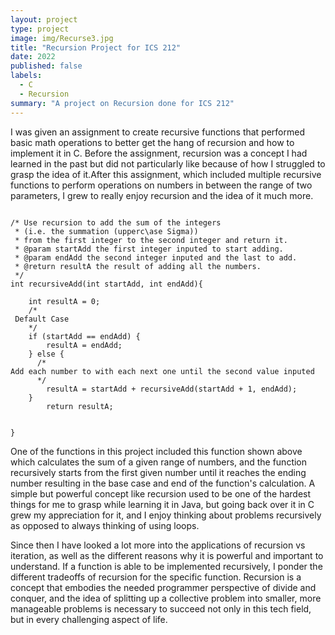 ```yaml
---
layout: project
type: project
image: img/Recurse3.jpg
title: "Recursion Project for ICS 212"
date: 2022
published: false
labels:
  - C
  - Recursion
summary: "A project on Recursion done for ICS 212"
---
```



I was given an assignment to create recursive functions that performed basic math operations to better get the hang of recursion and how to implement it in C.  Before the assignment, recursion was a concept I had learned in the past but did not particularly like because of how I struggled to grasp the idea of it.After this assignment, which included multiple recursive functions to perform operations on numbers in between the range of two parameters, I grew to really enjoy recursion and the idea of it much more.  

```

/* Use recursion to add the sum of the integers
 * (i.e. the summation (upperc\ase Sigma))
 * from the first integer to the second integer and return it.  
 * @param startAdd the first integer inputed to start adding.
 * @param endAdd the second integer inputed and the last to add.
 * @return resultA the result of adding all the numbers.
 */
int recursiveAdd(int startAdd, int endAdd){
  
    int resultA = 0;
    /*
 Default Case
    */
    if (startAdd == endAdd) {
        resultA = endAdd;
    } else {
      /*
Add each number to with each next one until the second value inputed
      */
        resultA = startAdd + recursiveAdd(startAdd + 1, endAdd);
    }
        return resultA;
  
    
}

```

One of the functions in this project included this function shown above which calculates the sum of a given range of numbers, and the function recursively starts from the first given number until it reaches the ending number resulting in the base case and end of the function's calculation.  A simple but powerful concept like recursion used to be one of the hardest things for me to grasp while learning it in Java, but going back over it in C grew my appreciation for it, and I enjoy thinking about problems recursively as opposed to always thinking of using loops.

Since then I have looked a lot more into the applications of recursion vs iteration, as well as the different reasons why it is powerful and important to understand. If a function is able to be implemented recursively, I ponder the different tradeoffs of recursion for the specific function.  Recursion is a concept that embodies the needed programmer perspective of divide and conquer, and the idea of splitting up a collective problem into smaller, more manageable problems is necessary to succeed not only in this tech field, but in every challenging aspect of life.
